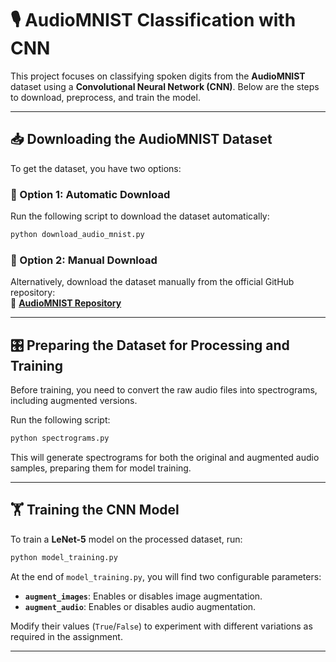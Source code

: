# 🎙️ AudioMNIST Classification with CNN

This project focuses on classifying spoken digits from the **AudioMNIST** dataset using a **Convolutional Neural Network (CNN)**. Below are the steps to download, preprocess, and train the model.

---

## 📥 Downloading the AudioMNIST Dataset

To get the dataset, you have two options:

### 🔹 Option 1: Automatic Download  
Run the following script to download the dataset automatically:
```bash
python download_audio_mnist.py
```

### 🔹 Option 2: Manual Download  
Alternatively, download the dataset manually from the official GitHub repository:  
🔗 **[AudioMNIST Repository](https://github.com/soerenab/AudioMNIST)**

---

## 🎛 Preparing the Dataset for Processing and Training

Before training, you need to convert the raw audio files into spectrograms, including augmented versions.

Run the following script:
```bash
python spectrograms.py
```
This will generate spectrograms for both the original and augmented audio samples, preparing them for model training.

---

## 🏋️ Training the CNN Model

To train a **LeNet-5** model on the processed dataset, run:
```bash
python model_training.py
```

At the end of `model_training.py`, you will find two configurable parameters:

- **`augment_images`**: Enables or disables image augmentation.
- **`augment_audio`**: Enables or disables audio augmentation.

Modify their values (`True`/`False`) to experiment with different variations as required in the assignment.

---